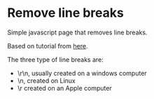 # Remove line breaks

Simple javascript page that removes line breaks. 

Based on tutorial from [here](https://www.textfixer.com/tutorials/javascript-line-breaks.php).

The three type of line breaks are: 
- \r\n, usually created on a windows computer
- \n, created on Linux
- \r created on an Apple computer

